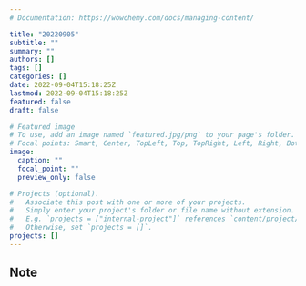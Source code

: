 ```yaml
---
# Documentation: https://wowchemy.com/docs/managing-content/

title: "20220905"
subtitle: ""
summary: ""
authors: []
tags: []
categories: []
date: 2022-09-04T15:18:25Z
lastmod: 2022-09-04T15:18:25Z
featured: false
draft: false

# Featured image
# To use, add an image named `featured.jpg/png` to your page's folder.
# Focal points: Smart, Center, TopLeft, Top, TopRight, Left, Right, BottomLeft, Bottom, BottomRight.
image:
  caption: ""
  focal_point: ""
  preview_only: false

# Projects (optional).
#   Associate this post with one or more of your projects.
#   Simply enter your project's folder or file name without extension.
#   E.g. `projects = ["internal-project"]` references `content/project/deep-learning/index.md`.
#   Otherwise, set `projects = []`.
projects: []
---
```


## Note

